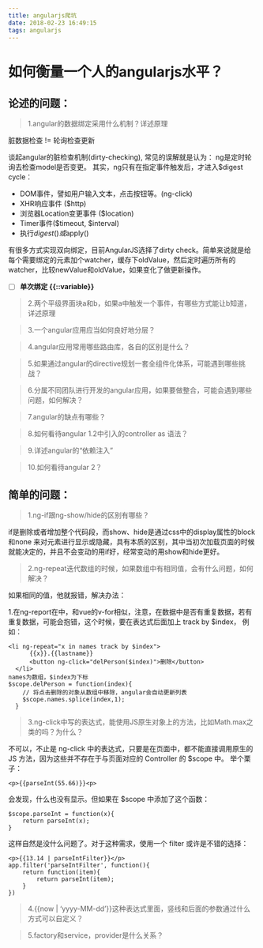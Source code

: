 ```yaml
---
title: angularjs爬坑
date: 2018-02-23 16:49:15
tags: angularjs
---
```


# 如何衡量一个人的angularjs水平？
## 论述的问题：
>1.angular的数据绑定采用什么机制？详述原理

脏数据检查 != 轮询检查更新

谈起angular的脏检查机制(dirty-checking), 常见的误解就是认为： 
ng是定时轮询去检查model是否变更。
其实，ng只有在指定事件触发后，才进入$digest cycle：

- DOM事件，譬如用户输入文本，点击按钮等。(ng-click)
- XHR响应事件 ($http)
- 浏览器Location变更事件 ($location)
- Timer事件($timeout, $interval)
- 执行$digest()或$apply()

有很多方式实现双向绑定，目前AngularJS选择了dirty check。简单来说就是给每个需要绑定的元素加个watcher，缓存下oldValue，然后定时遍历所有的watcher，比较newValue和oldValue，如果变化了做更新操作。

- [ ] **单次绑定  {{::variable}}**

>2.两个平级界面块a和b，如果a中触发一个事件，有哪些方式能让b知道，详述原理

>3.一个angular应用应当如何良好地分层？

>4.angular应用常用哪些路由库，各自的区别是什么？

>5.如果通过angular的directive规划一套全组件化体系，可能遇到哪些挑战？

>6.分属不同团队进行开发的angular应用，如果要做整合，可能会遇到哪些问题，如何解决？

>7.angular的缺点有哪些？

>8.如何看待angular 1.2中引入的controller as 语法？

>9.详述angular的“依赖注入”

>10.如何看待angular 2？
## 简单的问题：
>1.ng-if跟ng-show/hide的区别有哪些？

if是删除或者增加整个代码段，而show、hide是通过css中的display属性的block和none
来对元素进行显示或隐藏，具有本质的区别，其中当初次加载页面的时候就能决定的，并且不会变动的用if好，经常变动的用show和hide更好。

>2.ng-repeat迭代数组的时候，如果数组中有相同值，会有什么问题，如何解决？

如果相同的值，他就报错，解决办法：

1.在ng-report在中，和vue的v-for相似，注意，在数据中是否有重复数据，若有重复数据，可能会抱错，这个时候，要在表达式后面加上 track by $index，
例如：


```
<li ng-repeat="x in names track by $index">
      {{x}}.{{lastname}} 
      <button ng-click="delPerson($index)">删除</button> 
  </li> 
names为数组，$index为下标
$scope.delPerson = function(index){
    // 将点击删除的对象从数组中移除，angular会自动更新列表
    $scope.names.splice(index,1);            
  }
```


>3.ng-click中写的表达式，能使用JS原生对象上的方法，比如Math.max之类的吗？为什么？

不可以，不止是 ng-click 中的表达式，只要是在页面中，都不能直接调用原生的 JS 方法，因为这些并不存在于与页面对应的 Controller 的 $scope 中。
举个栗子：

```
<p>{{parseInt(55.66)}}<p>
```

会发现，什么也没有显示。但如果在 $scope 中添加了这个函数：

```
$scope.parseInt = function(x){
    return parseInt(x);
}
```

这样自然是没什么问题了。对于这种需求，使用一个 filter 或许是不错的选择：

```
<p>{{13.14 | parseIntFilter}}</p>
app.filter('parseIntFilter', function(){
    return function(item){
        return parseInt(item);
    }
})
```


>4.{{now | ‘yyyy-MM-dd’}}这种表达式里面，竖线和后面的参数通过什么方式可以自定义？

>5.factory和service，provider是什么关系？